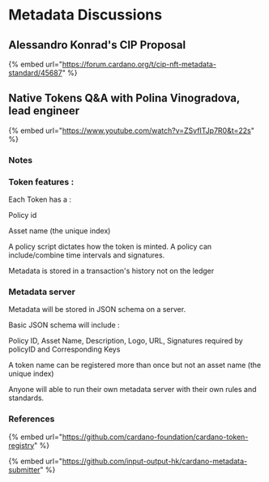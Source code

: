 # Metadata Discussions

## Alessandro Konrad's CIP Proposal <a id="alessandro-konrads-proposal"></a>

{% embed url="https://forum.cardano.org/t/cip-nft-metadata-standard/45687" %}

## Native Tokens Q&A with Polina Vinogradova, lead engineer <a id="native-tokens-q-and-a-with-polina-vinogradova-lead-engineer"></a>

{% embed url="https://www.youtube.com/watch?v=ZSvfITJp7R0&t=22s" %}

### Notes <a id="notes"></a>

### Token features : <a id="token-features"></a>

Each Token has a :

Policy id

Asset name \(the unique index\)

A policy script dictates how the token is minted. A policy can include/combine time intervals and signatures.

Metadata is stored in a transaction's history not on the ledger

### Metadata server <a id="metadata-server"></a>

Metadata will be stored in JSON schema on a server.

Basic JSON schema will include :

Policy ID, Asset Name, Description, Logo, URL, Signatures required by policyID and Corresponding Keys

A token name can be registered more than once but not an asset name \(the unique index\)

Anyone will able to run their own metadata server with their own rules and standards.

### References

{% embed url="https://github.com/cardano-foundation/cardano-token-registry" %}

{% embed url="https://github.com/input-output-hk/cardano-metadata-submitter" %}



